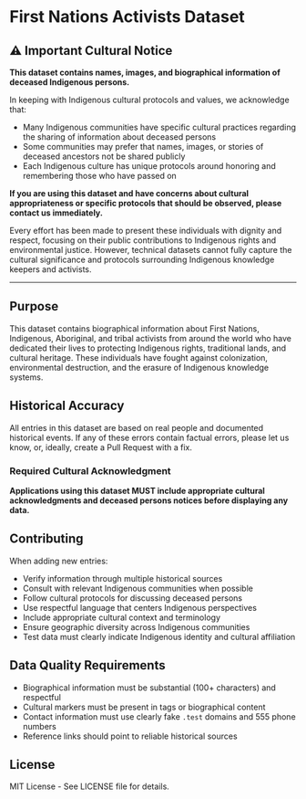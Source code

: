 # First Nations Activists Dataset

## ⚠️ Important Cultural Notice

**This dataset contains names, images, and biographical information of deceased Indigenous persons.**

In keeping with Indigenous cultural protocols and values, we acknowledge that:
- Many Indigenous communities have specific cultural practices regarding the sharing of information about deceased persons
- Some communities may prefer that names, images, or stories of deceased ancestors not be shared publicly
- Each Indigenous culture has unique protocols around honoring and remembering those who have passed on

**If you are using this dataset and have concerns about cultural appropriateness or specific protocols that should be observed, please contact us immediately.**

Every effort has been made to present these individuals with dignity and respect, focusing on their public contributions to Indigenous rights and environmental justice. However, technical datasets cannot fully capture the cultural significance and protocols surrounding Indigenous knowledge keepers and activists.

---

## Purpose

This dataset contains biographical information about First Nations, Indigenous, Aboriginal, and tribal activists from around the world who have dedicated their lives to protecting Indigenous rights, traditional lands, and cultural heritage. These individuals have fought against colonization, environmental destruction, and the erasure of Indigenous knowledge systems.

## Historical Accuracy

All entries in this dataset are based on real people and documented historical events. If any of these errors contain factual errors, please let us know, or, ideally, create a Pull Request with a fix.

### Required Cultural Acknowledgment

**Applications using this dataset MUST include appropriate cultural acknowledgments and deceased persons notices before displaying any data.**

## Contributing

When adding new entries:
- Verify information through multiple historical sources
- Consult with relevant Indigenous communities when possible
- Follow cultural protocols for discussing deceased persons
- Use respectful language that centers Indigenous perspectives
- Include appropriate cultural context and terminology
- Ensure geographic diversity across Indigenous communities
- Test data must clearly indicate Indigenous identity and cultural affiliation

## Data Quality Requirements

- Biographical information must be substantial (100+ characters) and respectful
- Cultural markers must be present in tags or biographical content
- Contact information must use clearly fake `.test` domains and 555 phone numbers
- Reference links should point to reliable historical sources

## License

MIT License - See LICENSE file for details.
